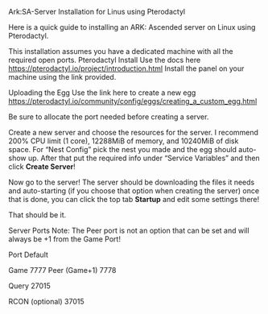 Ark:SA-Server Installation for Linus using Pterodactyl

 Here is a quick guide to installing an ARK: Ascended server on Linux using Pterodactyl.

This installation assumes you have a dedicated machine with all the required open ports.
Pterodactyl Install
Use the docs here https://pterodactyl.io/project/introduction.html
Install the panel on your machine using the link provided.

Uploading the Egg
Use the link here to create a new egg https://pterodactyl.io/community/config/eggs/creating_a_custom_egg.html

Be sure to allocate the port needed before creating a server.

Create a new server and choose the resources for the server.
I recommend 200% CPU limit (1 core), 12288MiB of memory, and 10240MiB of disk space. For “Nest Config” pick the nest you made and the egg should auto-show up. After that put the required info under “Service Variables” and then click **Create Server**!
 
Now go to the server!
The server should be downloading the files it needs and auto-starting (if you choose that option when creating the server) once that is done, you can click the top tab **Startup** and edit some settings there!

That should be it.

Server Ports
Note: The Peer port is not an option that can be set and will always be +1 from the Game Port!

Port	Default

Game	7777
Peer (Game+1)	7778

Query	27015

RCON (optional)	37015

